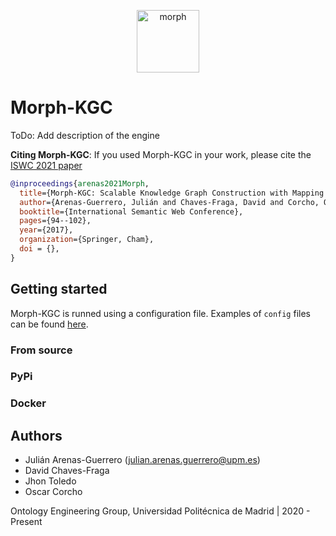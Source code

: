 <p align="center">
<img src="https://github.com/oeg-upm/morph-website/blob/master/morph-group/src/assets/logo.png" height="100" alt="morph">
</p>

# Morph-KGC

ToDo: Add description of the engine

**Citing Morph-KGC**: If you used Morph-KGC in your work, please cite the [ISWC 2021 paper](paperhttps://iswc2017.semanticweb.org/paper-138)

```bib
@inproceedings{arenas2021Morph,
  title={Morph-KGC: Scalable Knowledge Graph Construction with Mapping Partitions},
  author={Arenas-Guerrero, Julián and Chaves-Fraga, David and Corcho, Oscar},
  booktitle={International Semantic Web Conference},
  pages={94--102},
  year={2017},
  organization={Springer, Cham},
  doi = {},
}
```


## Getting started

Morph-KGC is runned using a configuration file. Examples of `config` files can be found [here](https://github.com/oeg-upm/Morph-KGC/tree/main/examples).

### From source

### PyPi

### Docker

## Authors

- Julián Arenas-Guerrero (julian.arenas.guerrero@upm.es)
- David Chaves-Fraga
- Jhon Toledo
- Oscar Corcho

Ontology Engineering Group, Universidad Politécnica de Madrid | 2020 - Present

